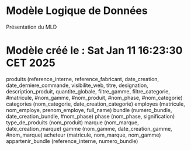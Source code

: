 # Modèle Logique de Données

Présentation du MLD

# Modèle créé le : Sat Jan 11 16:23:30 CET 2025 
produits (reference_interne, reference_fabricant, date_creation, date_derniere_commande, visibilite_web, titre, designation, description_produit, quantite_globale, filtre_gamme, filtre_categorie, #matricule, #nom_gamme, #nom_produit, #nom_phase, #nom_categorie) 
categories (nom_categorie, date_creation_categorie) 
employes (matricule, nom_employe, prenom_employe, full_name) 
bundle (numero_bundle, date_creation_bundle, #nom_phase) 
phase (nom_phase, signification) 
type_de_produits (nom_produit) 
marque (nom_marque, date_creation_marque) 
gamme (nom_gamme, date_creation_gamme, #nom_marque) 
acheteur (matricule, nom_marque, nom_gamme) 
appartenir_bundle (reference_interne, numero_bundle) 
